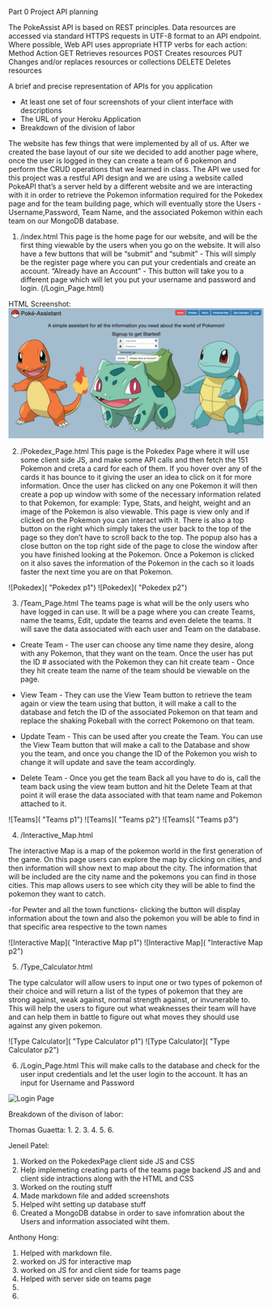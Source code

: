 Part 0 Project API planning

The PokeAssist API is based on REST principles. Data resources are accessed via standard HTTPS requests in UTF-8 format to an API endpoint. Where possible, Web API uses appropriate HTTP verbs for each action:
Method 	Action
GET 	Retrieves resources
POST 	Creates resources
PUT 	Changes and/or replaces resources or collections
DELETE 	Deletes resources



A brief and precise representation of APIs for you application
- At least one set of four screenshots of your client interface with descriptions
- The URL of your Heroku Application
- Breakdown of the division of labor 


The website has few things that were implemented by all of us. After we created the base layout of our site we decided to add another page where, once the user is logged in they can create a team of 6 pokemon and perform the CRUD operations that we learned in class. The API we used for this project was a restful API design and we are using a website called PokeAPI that’s a server held by a different website and we are interacting with it in order to retrieve the Pokemon information required for the Pokedex page and for the team building page, which will eventually store the Users - Username,Password,  Team Name, and the associated Pokemon within each team on our MongoDB database. 

    
1. /index.html
This page is the home page for our website, and will be the first thing viewable by the users when you go on the website. It will also have a few buttons that will be “submit” and 
“submit” - This will simply be the register page where you can put your credentials and create an account.
“Already have an Account” - This button will take you to a different page which will let you put your username and password and login. (/Login_Page.html)

HTML Screenshot:
![HomePage](https://github.com/Jeenilpatel/cs326-final-Pi/blob/master/Docs/milestone2%20Images/Home%20Page.png "Home Page HTML")


2. /Pokedex_Page.html
This page is the Pokedex Page where it will use some client side JS, and make some API calls and then fetch the 151 Pokemon and creta a card for each of them. If you hover over any of the cards it has bounce to it giving the user an idea to click on it for more information. Once the user has clicked on any one Pokemon it will then create a pop up window with some of the necessary information related to that Pokemon, for example: Type, Stats, and height, weight and an image of the Pokemon is also viewable.
    This page is view only and if clicked on the Pokemon you can interact with it. There is also a top button on the right which simply takes the user back to the top of the page so they don’t have to scroll back to the top. The popup also has a close button on the top right side of the page to close the window after you have finished looking at the Pokemon. Once a Pokemon is clicked on it also saves the information of the Pokemon in the cach so it loads faster the next time you are on that Pokemon. 

![Pokedex]( "Pokedex p1")
![Pokedex]( "Pokedex p2")


3. /Team_Page.html
The teams page is what will be the only users who have logged in can use. It will be a page where you can create Teams, name the teams, Edit, update the teams and even delete the teams. It will save the data associated with each user and Team on the database. 

- Create Team - The user can choose any time name they desire, along with any Pokemon, that they want on the team. Once the user has put the ID # associated with the Pokemon they can hit create team - Once they hit create team the name of the team should be viewable on the page. 

- View Team - They can use the View Team button to retrieve the team again or view the team using that button, it will make a call to the database and fetch the ID of the associated Pokemon on that team and replace the shaking Pokeball with the correct Pokemono on that team. 

- Update Team - This can be used after you create the Team. You can use the View Team button that will make a call to the Database and show you the team, and once you change the ID of the Pokemon you wish to change it will update and save the team accordingly. 

- Delete Team - Once you get the team Back all you have to do is, call the team back using the view team button and hit the Delete Team at that point it will erase the data associated with that team name and Pokemon attached  to it. 

![Teams]( "Teams p1")
![Teams]( "Teams p2")
![Teams]( "Teams p3")

4. /Interactive_Map.html

The interactive Map is a map of the pokemon world in the first generation of the game. On this page users can explore the map by clicking on cities, and then information will show next to map about the city. The information that will be included are the city name and the pokemons you can find in those cities. This map allows users to see which city they will be able to find the pokemon they want to catch.

-for Pewter and all the town functions- clicking the button will display information about the town and also the pokemon you will be able to find in that specific area respective to the town names



![Interactive Map]( "Interactive Map p1")
![Interactive Map]( "Interactive Map p2")


5. /Type_Calculator.html

The type calculator will allow users to input one or two types of pokemon of their choice and will return a list of the types of pokemon that they are strong against, weak against, normal strength against, or invunerable to. This will help the users to figure out what weaknesses their team will have and can help them in battle to figure out what moves they should use against any given pokemon.

 

![Type Calculator]( "Type Calculator p1")
![Type Calculator]( "Type Calculator p2")


6. /Login_Page.html
This will make calls to the database and check for the user input credentials and let the user login to the account. It has an input for Username and Password

![Login Page]( "Login")


Breakdown of the divison of labor:


Thomas Guaetta:
1. 
2. 
3. 
4. 
5. 
6. 

Jeneil Patel:
1. Worked on the PokedexPage client side JS and CSS 
2. Help implemeting creating parts of the teams page backend JS and and client side intractions along with the HTML and CSS
3. Worked on the routing stuff 
4. Made markdown file and added screenshots 
5. Helped wiht setting up database stuff
6. Created a MongoDB databse in order to save infomration about the Users and information associated wiht them.

Anthony Hong:
1. Helped with markdown file.
2. worked on JS for interactive map 
3. worked on JS for and client side for teams page
4. Helped with server side on teams page
5. 
6. 